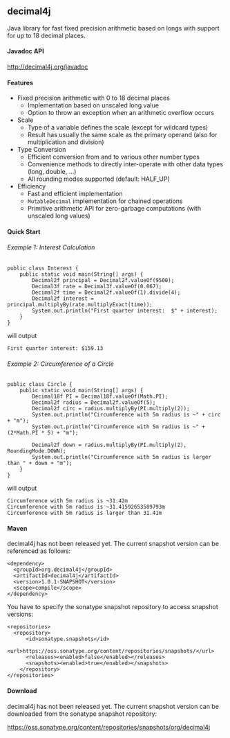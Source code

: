 ## decimal4j
Java library for fast fixed precision arithmetic based on longs with support for up to 18 decimal places.

#### Javadoc API
http://decimal4j.org/javadoc

#### Features
 - Fixed precision arithmetic with 0 to 18 decimal places
   - Implementation based on unscaled long value
   - Option to throw an exception when an arithmetic overflow occurs
 - Scale
   - Type of a variable defines the scale (except for wildcard types)
   - Result has usually the same scale as the primary operand (also for multiplication and division)
 - Type Conversion  
   - Efficient conversion from and to various other number types
   - Convenience methods to directly inter-operate with other data types (long, double, ...)
   - All rounding modes supported (default: HALF_UP)
 - Efficiency
   - Fast and efficient implementation
   - ``MutableDecimal`` implementation for chained operations
   - Primitive arithmetic API for zero-garbage computations (with unscaled long values)

#### Quick Start

###### Example 1: Interest Calculation

    public class Interest {
	    public static void main(String[] args) {
		    Decimal2f principal = Decimal2f.valueOf(9500);
		    Decimal3f rate = Decimal3f.valueOf(0.067);
		    Decimal2f time = Decimal2f.valueOf(1).divide(4);
		    Decimal2f interest = principal.multiplyBy(rate.multiplyExact(time));
		    System.out.println("First quarter interest:  $" + interest);
	    }
    }
    
will output

    First quarter interest: $159.13

###### Example 2: Circumference of a Circle

    public class Circle {
	    public static void main(String[] args) {
		    Decimal18f PI = Decimal18f.valueOf(Math.PI);
		    Decimal2f radius = Decimal2f.valueOf(5);
		    Decimal2f circ = radius.multiplyBy(PI.multiply(2));
		    System.out.println("Circumference with 5m radius is ~" + circ + "m");
		    System.out.println("Circumference with 5m radius is ~" + (2*Math.PI * 5) + "m");

		    Decimal2f down = radius.multiplyBy(PI.multiply(2), RoundingMode.DOWN);
		    System.out.println("Circumference with 5m radius is larger than " + down + "m");
	    }
    }

will output

    Circumference with 5m radius is ~31.42m
    Circumference with 5m radius is ~31.41592653589793m
    Circumference with 5m radius is larger than 31.41m

#### Maven
decimal4j has not been released yet. The current snapshot version can be referenced as follows:

    <dependency>
      <groupId>org.decimal4j</groupId>
      <artifactId>decimal4j</artifactId>
      <version>1.0.1-SNAPSHOT</version>
      <scope>compile</scope>
    </dependency>

You have to specify the sonatype snapshot repository to access snapshot versions:

    <repositories>
  	  <repository>
  		  <id>sonatype.snapshots</id>
    	  <url>https://oss.sonatype.org/content/repositories/snapshots/</url>
    	  <releases><enabled>false</enabled></releases>
    	  <snapshots><enabled>true</enabled></snapshots>
    	</repository>
    </repositories>

#### Download
decimal4j has not been released yet. The current snapshot version can be downloaded from the sonatype snapshot repository:

https://oss.sonatype.org/content/repositories/snapshots/org/decimal4j

